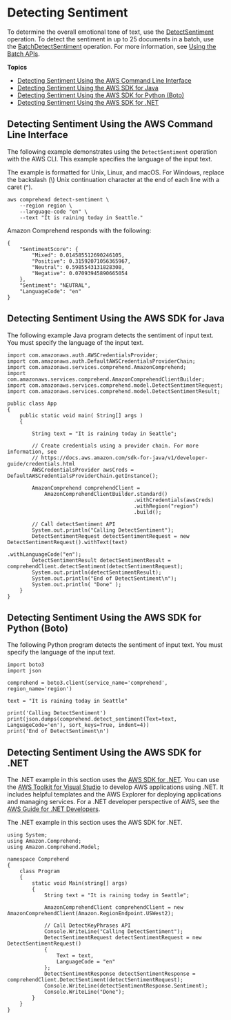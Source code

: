 # Detecting Sentiment<a name="get-started-api-sentiment"></a>

To determine the overall emotional tone of text, use the [DetectSentiment](API_DetectSentiment.md) operation\. To detect the sentiment in up to 25 documents in a batch, use the [BatchDetectSentiment](API_BatchDetectSentiment.md) operation\. For more information, see [Using the Batch APIs](get-started-batch.md)\.

**Topics**
+ [Detecting Sentiment Using the AWS Command Line Interface](#get-started-api-sentiment-cli)
+ [Detecting Sentiment Using the AWS SDK for Java](#get-started-api-sentiment-java)
+ [Detecting Sentiment Using the AWS SDK for Python \(Boto\)](#get-started-api-sentiment-python)
+ [Detecting Sentiment Using the AWS SDK for \.NET](#get-started-api-sentiment-c-sharp)

## Detecting Sentiment Using the AWS Command Line Interface<a name="get-started-api-sentiment-cli"></a>

The following example demonstrates using the `DetectSentiment` operation with the AWS CLI\. This example specifies the language of the input text\.

The example is formatted for Unix, Linux, and macOS\. For Windows, replace the backslash \(\\\) Unix continuation character at the end of each line with a caret \(^\)\.

```
aws comprehend detect-sentiment \
    --region region \
    --language-code "en" \
    --text "It is raining today in Seattle."
```

 Amazon Comprehend responds with the following:

```
{
    "SentimentScore": {
        "Mixed": 0.014585512690246105,
        "Positive": 0.31592071056365967,
        "Neutral": 0.5985543131828308,
        "Negative": 0.07093945890665054
    },
    "Sentiment": "NEUTRAL",
    "LanguageCode": "en"
}
```

## Detecting Sentiment Using the AWS SDK for Java<a name="get-started-api-sentiment-java"></a>

The following example Java program detects the sentiment of input text\. You must specify the language of the input text\. 

```
import com.amazonaws.auth.AWSCredentialsProvider;
import com.amazonaws.auth.DefaultAWSCredentialsProviderChain;
import com.amazonaws.services.comprehend.AmazonComprehend;
import com.amazonaws.services.comprehend.AmazonComprehendClientBuilder;
import com.amazonaws.services.comprehend.model.DetectSentimentRequest;
import com.amazonaws.services.comprehend.model.DetectSentimentResult;

public class App 
{
    public static void main( String[] args )
    {

        String text = "It is raining today in Seattle";

        // Create credentials using a provider chain. For more information, see
        // https://docs.aws.amazon.com/sdk-for-java/v1/developer-guide/credentials.html
        AWSCredentialsProvider awsCreds = DefaultAWSCredentialsProviderChain.getInstance();
 
        AmazonComprehend comprehendClient =
            AmazonComprehendClientBuilder.standard()
                                         .withCredentials(awsCreds)
                                         .withRegion("region")
                                         .build();
                                         
        // Call detectSentiment API
        System.out.println("Calling DetectSentiment");
        DetectSentimentRequest detectSentimentRequest = new DetectSentimentRequest().withText(text)
                                                                                    .withLanguageCode("en");
        DetectSentimentResult detectSentimentResult = comprehendClient.detectSentiment(detectSentimentRequest);
        System.out.println(detectSentimentResult);
        System.out.println("End of DetectSentiment\n");
        System.out.println( "Done" );
    }
}
```

## Detecting Sentiment Using the AWS SDK for Python \(Boto\)<a name="get-started-api-sentiment-python"></a>

The following Python program detects the sentiment of input text\. You must specify the language of the input text\.

```
import boto3
import json

comprehend = boto3.client(service_name='comprehend', region_name='region')
                
text = "It is raining today in Seattle"

print('Calling DetectSentiment')
print(json.dumps(comprehend.detect_sentiment(Text=text, LanguageCode='en'), sort_keys=True, indent=4))
print('End of DetectSentiment\n')
```

## Detecting Sentiment Using the AWS SDK for \.NET<a name="get-started-api-sentiment-c-sharp"></a>

The \.NET example in this section uses the [AWS SDK for \.NET](https://docs.aws.amazon.com/sdk-for-net/latest/developer-guide/welcome.html)\. You can use the [AWS Toolkit for Visual Studio](https://docs.aws.amazon.com/AWSToolkitVS/latest/UserGuide/welcome.html) to develop AWS applications using \.NET\. It includes helpful templates and the AWS Explorer for deploying applications and managing services\. For a \.NET developer perspective of AWS, see the [AWS Guide for \.NET Developers](https://docs.aws.amazon.com/sdk-for-net/latest/developer-guide/welcome.html)\. 

The \.NET example in this section uses the AWS SDK for \.NET\. 

```
using System;
using Amazon.Comprehend;
using Amazon.Comprehend.Model;

namespace Comprehend
{
    class Program
    {
        static void Main(string[] args)
        {
            String text = "It is raining today in Seattle";

            AmazonComprehendClient comprehendClient = new AmazonComprehendClient(Amazon.RegionEndpoint.USWest2);

            // Call DetectKeyPhrases API
            Console.WriteLine("Calling DetectSentiment");
            DetectSentimentRequest detectSentimentRequest = new DetectSentimentRequest()
            {
                Text = text,
                LanguageCode = "en"
            };
            DetectSentimentResponse detectSentimentResponse = comprehendClient.DetectSentiment(detectSentimentRequest);
            Console.WriteLine(detectSentimentResponse.Sentiment);
            Console.WriteLine("Done");
        }
    }
}
```